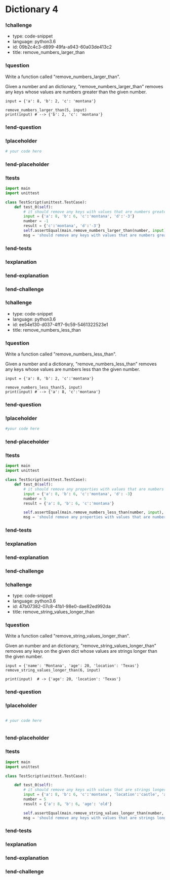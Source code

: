 # Dictionary 4

### !challenge

* type: code-snippet
* language: python3.6
* id: 09b2c4c3-d899-49fa-a943-60a03de413c2
* title: remove_numbers_larger_than

### !question

Write a function called "remove_numbers_larger_than".

Given a number and an dictionary, "remove_numbers_larger_than" removes any keys whose values are numbers greater than the given number.

```
input = {'a': 8, 'b': 2, 'c': 'montana'}

remove_numbers_larger_than(5, input)
print(input) # --> {'b': 2, 'c': 'montana'}
```

### !end-question

### !placeholder

```python
# your code here

```

### !end-placeholder

### !tests

```python
import main
import unittest

class TestScript(unittest.TestCase):
    def test_0(self):
        # it should remove any keys with values that are numbers greater than the given number
        input = {'a': 8, 'b': 6, 'c':'montana', 'd':'-3'}
        number = -1
        result = {'c':'montana', 'd':'-3'}
        self.assertEqual(main.remove_numbers_larger_than(number, input), result,
        msg = 'should remove any keys with values that are numbers greater than num')
```

### !end-tests

### !explanation

### !end-explanation

### !end-challenge

### !challenge

* type: code-snippet
* language: python3.6
* id: ee54e130-d037-4ff7-9c59-5461322523e1
* title: remove_numbers_less_than

### !question

Write a function called "remove_numbers_less_than".

Given a number and a dictionary, "remove_numbers_less_than" removes any keys whose values are numbers less than the given number.

```
input = {'a': 8, 'b': 2, 'c':'montana'}

remove_numbers_less_than(5, input)
print(input) # --> {'a': 8, 'c':'montana'}
```

### !end-question

### !placeholder

```python
#your code here

```

### !end-placeholder

### !tests

```python
import main
import unittest

class TestScript(unittest.TestCase):
    def test_0(self):
        # it should remove any properties with values that are numbers less than num
        input = {'a': 8, 'b': 6, 'c':'montana', 'd': -3}
        number = 5
        result = {'a': 8, 'b': 6, 'c':'montana'}

        self.assertEqual(main.remove_numbers_less_than(number, input), result,
        msg = 'should remove any properties with values that are numbers less than num')

```

### !end-tests

### !explanation

### !end-explanation

### !end-challenge

### !challenge

* type: code-snippet
* language: python3.6
* id: 47b07382-07c8-41b1-98e0-dae82ed992da
* title: remove_string_values_longer_than

### !question

Write a function called "remove_string_values_longer_than".

Given an number and an dictionary, "remove_string_values_longer_than" removes any keys on the given dict whose values are strings longer than the given number.

```
input = {'name': 'Montana', 'age': 20, 'location': 'Texas'}
remove_string_values_longer_than(6, input)

print(input)  # -> {'age': 20, 'location': 'Texas'}
```

### !end-question

### !placeholder

```python

# your code here



```

### !end-placeholder

### !tests

```python
import main
import unittest

class TestScript(unittest.TestCase):

    def test_0(self):
        # it should remove any keys with values that are strings longer than num
        input = {'a': 8, 'b': 6, 'c':'montana', 'location':'castle', 'age': 'old'}
        number = 5
        result = {'a': 8, 'b': 6, 'age': 'old'}

        self.assertEqual(main.remove_string_values_longer_than(number, input), result,
        msg = 'should remove any keys with values that are strings longer than num')

```

### !end-tests

### !explanation

### !end-explanation

### !end-challenge
